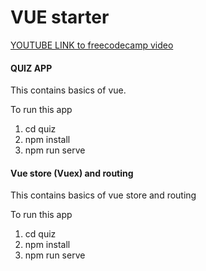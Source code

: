 # VUE starter
[YOUTUBE LINK to freecodecamp video](https://www.youtube.com/watch?v=4deVCNJq3qc)

#### QUIZ APP
This contains basics of vue.

To run this app

1. cd quiz  
2. npm install  
3. npm run serve  

#### Vue store (Vuex) and routing
This contains basics of vue store and routing

To run this app

1. cd quiz  
2. npm install  
3. npm run serve  
